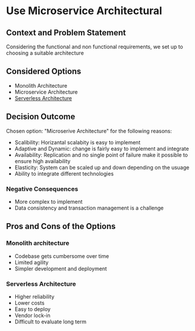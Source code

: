 # Use Microservice Architectural

## Context and Problem Statement

Considering the functional and non functional requirements, we set up to choosing a suitable architecture

## Considered Options

* Monolith Architecture
* Microservice Architecture
* [Serverless Architecture](https://aws.amazon.com/lambda/serverless-architectures-learn-more/)

## Decision Outcome

Chosen option: "Microserive Architecture" for the following reasons:

* Scalibility: Horizantal scalabity is easy to implement
* Adaptive and Dynamic: change is fairly easy to implement and integrate
* Availability: Replication and no single point of failure make it possible to ensure high availability
* Elasticity: System can be scaled up and down depending on the usuage
* Ability to integrate different technologies

### Negative Consequences

* More complex to implement
* Data consistency and transaction management is a challenge 

## Pros and Cons of the Options

### Monolith architecture

* Codebase gets cumbersome over time
* Limited agility
* Simpler development and deployment

### Serverless Architecture

* Higher reliability
* Lower costs
* Easy to deploy
* Vendor lock-in
* Difficult to evaluate long term
